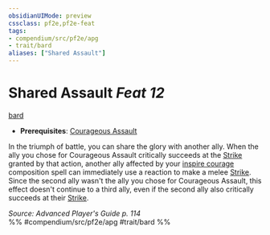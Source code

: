 ```yaml
---
obsidianUIMode: preview
cssclass: pf2e,pf2e-feat
tags:
- compendium/src/pf2e/apg
- trait/bard
aliases: ["Shared Assault"]
---
```

# Shared Assault  *Feat 12*  
[bard](Reference/Rules/Traits/bard.md "Bard Class Trait")  

- **Prerequisites**: [Courageous Assault](courageous-assault-apg.md)

In the triumph of battle, you can share the glory with another ally. When the ally you chose for Courageous Assault critically succeeds at the [Strike](strike.md) granted by that action, another ally affected by your [inspire courage](inspire-courage.md) composition spell can immediately use a reaction to make a melee [Strike](strike.md). Since the second ally wasn't the ally you chose for Courageous Assault, this effect doesn't continue to a third ally, even if the second ally also critically succeeds at their [Strike](strike.md).

*Source: Advanced Player's Guide p. 114*  
%% #compendium/src/pf2e/apg #trait/bard %%